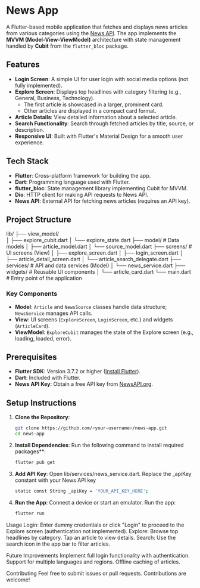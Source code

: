 # News App

A Flutter-based mobile application that fetches and displays news articles from various categories using the [News API](https://newsapi.org/). The app implements the **MVVM (Model-View-ViewModel)** architecture with state management handled by **Cubit** from the `flutter_bloc` package.

## Features
- **Login Screen**: A simple UI for user login with social media options (not fully implemented).
- **Explore Screen**: Displays top headlines with category filtering (e.g., General, Business, Technology).
  - The first article is showcased in a larger, prominent card.
  - Other articles are displayed in a compact card format.
- **Article Details**: View detailed information about a selected article.
- **Search Functionality**: Search through fetched articles by title, source, or description.
- **Responsive UI**: Built with Flutter's Material Design for a smooth user experience.

## Tech Stack
- **Flutter**: Cross-platform framework for building the app.
- **Dart**: Programming language used with Flutter.
- **flutter_bloc**: State management library implementing Cubit for MVVM.
- **Dio**: HTTP client for making API requests to News API.
- **News API**: External API for fetching news articles (requires an API key).

## Project Structure
lib/
├── view_model/                 
│   ├── explore_cubit.dart
│   └── explore_state.dart
├── model/                  # Data models
│   ├── article_model.dart
│   └── source_model.dart
├── screens/                # UI screens (View)
│   ├── explore_screen.dart
│   ├── login_screen.dart
│   ├── article_detail_screen.dart
│   └── article_search_delegate.dart
├── services/               # API and data services (Model)
│   └── news_service.dart
├── widgets/                # Reusable UI components
│   └── article_card.dart
└── main.dart               # Entry point of the application


### Key Components
- **Model**: `Article` and `NewsSource` classes handle data structure; `NewsService` manages API calls.
- **View**: UI screens (`ExploreScreen`, `LoginScreen`, etc.) and widgets (`ArticleCard`).
- **ViewModel**: `ExploreCubit` manages the state of the Explore screen (e.g., loading, loaded, error).

## Prerequisites
- **Flutter SDK**: Version 3.7.2 or higher ([Install Flutter](https://flutter.dev/docs/get-started/install)).
- **Dart**: Included with Flutter.
- **News API Key**: Obtain a free API key from [NewsAPI.org](https://newsapi.org/).

## Setup Instructions
1. **Clone the Repository**:
   ```bash
   git clone https://github.com/<your-username>/news-app.git
   cd news-app
   
2. **Install Dependencies**:
   Run the following command to install required packages**:
   ```bash
   flutter pub get

3. **Add API Key**:
  Open lib/services/news_service.dart.
  Replace the _apiKey constant with your News API key
    ```bash
    static const String _apiKey = 'YOUR_API_KEY_HERE';

4. **Run the App**:
  Connect a device or start an emulator.
  Run the app:
    ```bash
    flutter run

Usage
Login: Enter dummy credentials or click "Login" to proceed to the Explore screen (authentication not implemented).
Explore: Browse top headlines by category. Tap an article to view details.
Search: Use the search icon in the app bar to filter articles.

Future Improvements
Implement full login functionality with authentication.
Support for multiple languages and regions.
Offline caching of articles.

Contributing
Feel free to submit issues or pull requests. Contributions are welcome!
